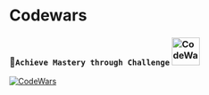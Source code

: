 # Codewars
### :person_fencing:`Achieve Mastery through Challenge` <a href="https://www.codewars.com/" rel="nofollow"><img src="https://avatars2.githubusercontent.com/u/5387632?s=200&v=4" alt="CodeWars" width="50"></a>
<a href="https://www.codewars.com/users/Mohammadreza4mn" rel="nofollow"><img src="https://www.codewars.com/users/Mohammadreza4mn/badges/large" alt="CodeWars"></a>
